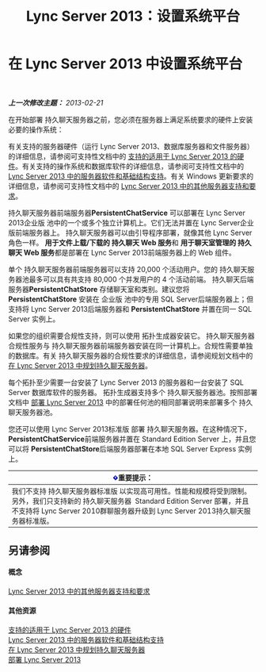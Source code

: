 ﻿---
title: Lync Server 2013：设置系统平台
TOCTitle: 设置系统平台
ms:assetid: 2e72e49d-2737-4b5b-8c0a-60f6ecb15bf1
ms:mtpsurl: https://technet.microsoft.com/zh-cn/library/JJ204783(v=OCS.15)
ms:contentKeyID: 49312374
ms.date: 05/19/2016
mtps_version: v=OCS.15
ms.translationtype: HT
---

# 在 Lync Server 2013 中设置系统平台

 

_**上一次修改主题：** 2013-02-21_

在开始部署 持久聊天服务器之前，您必须在服务器上满足系统要求的硬件上安装必要的操作系统：

有关支持的服务器硬件（运行 Lync Server 2013、数据库服务器和文件服务器）的详细信息，请参阅可支持性文档中的 [支持的适用于 Lync Server 2013 的硬件](lync-server-2013-supported-hardware.md)。有关支持的操作系统和数据库软件的详细信息，请参阅可支持性文档中的 [Lync Server 2013 中的服务器软件和基础结构支持](lync-server-2013-server-software-and-infrastructure-support.md)。有关 Windows 更新要求的详细信息，请参阅可支持性文档中的 [Lync Server 2013 中的其他服务器支持和要求](lync-server-2013-additional-server-support-and-requirements.md)。

持久聊天服务器前端服务器**PersistentChatService** 可以部署在 Lync Server 2013企业版 池中的一个或多个独立计算机上。它们无法并置在 Lync Server企业版前端服务器上。 持久聊天服务器可以由引导程序部署，就像其他 Lync Server 角色一样。 **用于文件上载/下载的 持久聊天 Web 服务**和 **用于聊天室管理的 持久聊天 Web 服务**都是部署在 Lync Server 2013前端服务器上的 Web 组件。

单个 持久聊天服务器前端服务器可以支持 20,000 个活动用户。您的 持久聊天服务器池最多可以具有共支持 80,000 个并发用户的 4 个活动前端。 持久聊天后端服务器**PersistentChatStore** 存储聊天室和类别。建议您将 **PersistentChatStore** 安装在 企业版 池中的专用 SQL Server后端服务器上；但支持将 Lync Server 2013后端服务器和 **PersistentChatStore** 并置在同一 SQL Server 实例上。

如果您的组织需要合规性支持，则可以使用 拓扑生成器安装它。 持久聊天服务器合规性服务与 持久聊天服务器前端服务器安装在同一计算机上。合规性需要单独的数据库。有关 持久聊天服务器的合规性要求的详细信息，请参阅规划文档中的 [在 Lync Server 2013 中规划持久聊天服务器](lync-server-2013-planning-for-persistent-chat-server.md)。

每个拓扑至少需要一台安装了 Lync Server 2013 的服务器和一台安装了 SQL Server 数据库软件的服务器。 拓扑生成器支持多个 持久聊天服务器池。按照部署文档中 [部署 Lync Server 2013](lync-server-2013-deploying-lync-server.md) 中的部署任何池的相同部署说明来部署多个 持久聊天服务器池。

您还可以使用 Lync Server 2013标准版 部署 持久聊天服务器。在这种情况下， **PersistentChatService**前端服务器并置在 Standard Edition Server 上，并且您可以将 **PersistentChatStore**后端服务器部署在本地 SQL Server Express 实例上。

<table>
<thead>
<tr class="header">
<th><img src="images/Gg398794.important(OCS.15).gif" title="important" alt="important" />重要提示：</th>
</tr>
</thead>
<tbody>
<tr class="odd">
<td>我们不支持 持久聊天服务器标准版 以实现高可用性。性能和规模将受到限制。另外，我们只支持新的 持久聊天服务器  Standard Edition Server 部署，并且不支持将 Lync Server 2010群聊服务器升级到 Lync Server 2013持久聊天服务器标准版。</td>
</tr>
</tbody>
</table>


## 另请参阅

#### 概念

[Lync Server 2013 中的其他服务器支持和要求](lync-server-2013-additional-server-support-and-requirements.md)  

#### 其他资源

[支持的适用于 Lync Server 2013 的硬件](lync-server-2013-supported-hardware.md)  
[Lync Server 2013 中的服务器软件和基础结构支持](lync-server-2013-server-software-and-infrastructure-support.md)  
[在 Lync Server 2013 中规划持久聊天服务器](lync-server-2013-planning-for-persistent-chat-server.md)  
[部署 Lync Server 2013](lync-server-2013-deploying-lync-server.md)

